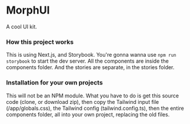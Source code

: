 # MorphUI

A cool UI kit.

### How this project works

This is using Next.js, and Storybook. You're gonna wanna use `npm run storybook` to start the dev server. All the components are inside the components folder. And the stories are separate, in the stories folder.

### Installation for your own projects

This will not be an NPM module. What you have to do is get this source code (clone, or download zip), then copy the Tailwind input file (/app/globals.css), the Tailwind config (tailwind.config.ts), then the entire components folder, all into your own project, replacing the old files.